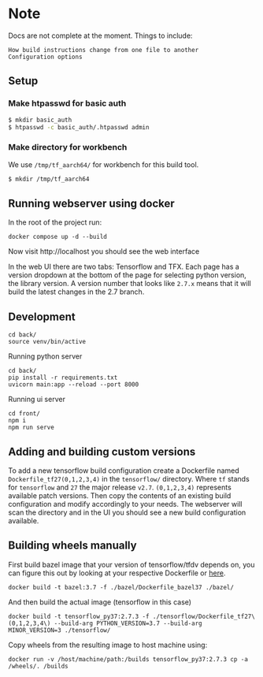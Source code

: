 # Note
Docs are not complete at the moment. Things to include:

    How build instructions change from one file to another
    Configuration options

## Setup

### Make htpasswd for basic auth

```bash
$ mkdir basic_auth
$ htpasswd -c basic_auth/.htpasswd admin
```

### Make directory for workbench

We use `/tmp/tf_aarch64/` for workbench for this build tool.

```bash
$ mkdir /tmp/tf_aarch64
```


## Running webserver using docker

In the root of the project run:
```shell
docker compose up -d --build
```
Now visit http://localhost you should see the web interface

In the web UI there are two tabs: Tensorflow and TFX. 
Each page has a version dropdown at the bottom of the page for selecting
python version, the library version. 
A version number that looks like `2.7.x` means that it will build the latest changes in the 2.7 branch.

## Development
```shell
cd back/
source venv/bin/active
```
Running python server
```shell
cd back/
pip install -r requirements.txt
uvicorn main:app --reload --port 8000
```

Running ui server
```shell
cd front/
npm i
npm run serve
```

## Adding and building custom versions
To add a new tensorflow build configuration create a Dockerfile named `Dockerfile_tf27(0,1,2,3,4)` in the `tensorflow/` directory.
Where `tf` stands for `tensorflow` and `27` the major release `v2.7`.
`(0,1,2,3,4)` represents available patch versions. 
Then copy the contents of an existing build configuration and modify accordingly to your needs.
The webserver will scan the directory and in the UI you should see a new build configuration available.

## Building wheels manually
First build bazel image that your version of tensorflow/tfdv depends on, you can figure this out by looking at your
respective Dockerfile or [here](https://www.tensorflow.org/install/source#tested_build_configurations).
```shell
docker build -t bazel:3.7 -f ./bazel/Dockerfile_bazel37 ./bazel/
```

And then build the actual image (tensorflow in this case)
```shell
docker build -t tensorflow_py37:2.7.3 -f ./tensorflow/Dockerfile_tf27\(0,1,2,3,4\) --build-arg PYTHON_VERSION=3.7 --build-arg MINOR_VERSION=3 ./tensorflow/
```

Copy wheels from the resulting image to host machine using:
```shell
docker run -v /host/machine/path:/builds tensorflow_py37:2.7.3 cp -a /wheels/. /builds
```

